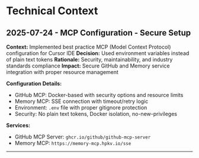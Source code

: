 # Technical Context

## 2025-07-24 - MCP Configuration - Secure Setup

**Context:** Implemented best practice MCP (Model Context Protocol) configuration for Cursor IDE
**Decision:** Used environment variables instead of plain text tokens
**Rationale:** Security, maintainability, and industry standards compliance
**Impact:** Secure GitHub and Memory service integration with proper resource management

**Configuration Details:**
- GitHub MCP: Docker-based with security options and resource limits
- Memory MCP: SSE connection with timeout/retry logic
- Environment: `.env` file with proper gitignore protection
- Security: No plain text tokens, Docker isolation, no-new-privileges

**Services:**
- GitHub MCP Server: `ghcr.io/github/github-mcp-server`
- Memory MCP: `https://memory-mcp.hpkv.io/sse`

---
